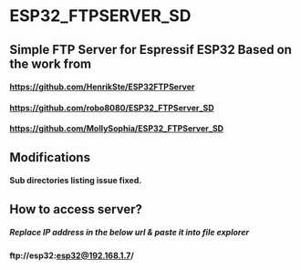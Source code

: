 # ESP32_FTPSERVER_SD

## Simple FTP Server for Espressif ESP32 Based on the work from
#### https://github.com/HenrikSte/ESP32FTPServer
#### https://github.com/robo8080/ESP32_FTPServer_SD
#### https://github.com/MollySophia/ESP32_FTPServer_SD

## Modifications
#### Sub directories listing issue fixed.

## How to access server?
##### Replace IP address in the below url & paste it into file explorer
#### ftp://esp32:esp32@192.168.1.7/
